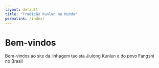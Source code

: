 ```yaml
---
layout: default
title: "Tradição Kunlun no Mundo"
permalink: /index/
---
```

# Bem-vindos

Bem-vindos ao site da linhagem taoista Jiulong Kunlun e do povo Fangshi no Brasil